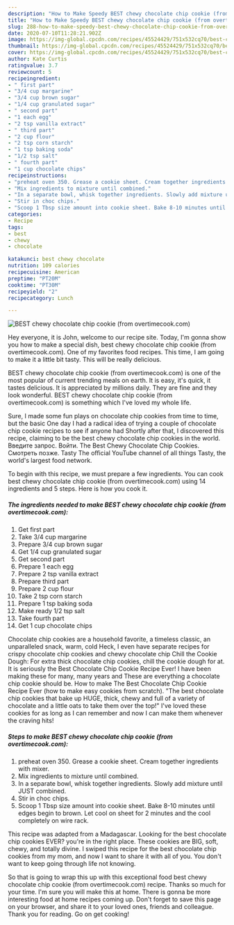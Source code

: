 ```yaml
---
description: "How to Make Speedy BEST chewy chocolate chip cookie (from overtimecook.com)"
title: "How to Make Speedy BEST chewy chocolate chip cookie (from overtimecook.com)"
slug: 288-how-to-make-speedy-best-chewy-chocolate-chip-cookie-from-overtimecookcom
date: 2020-07-10T11:28:21.902Z
image: https://img-global.cpcdn.com/recipes/45524429/751x532cq70/best-chewy-chocolate-chip-cookie-from-overtimecookcom-recipe-main-photo.jpg
thumbnail: https://img-global.cpcdn.com/recipes/45524429/751x532cq70/best-chewy-chocolate-chip-cookie-from-overtimecookcom-recipe-main-photo.jpg
cover: https://img-global.cpcdn.com/recipes/45524429/751x532cq70/best-chewy-chocolate-chip-cookie-from-overtimecookcom-recipe-main-photo.jpg
author: Kate Curtis
ratingvalue: 3.7
reviewcount: 5
recipeingredient:
- " first part"
- "3/4 cup margarine"
- "3/4 cup brown sugar"
- "1/4 cup granulated sugar"
- " second part"
- "1 each egg"
- "2 tsp vanilla extract"
- " third part"
- "2 cup flour"
- "2 tsp corn starch"
- "1 tsp baking soda"
- "1/2 tsp salt"
- " fourth part"
- "1 cup chocolate chips"
recipeinstructions:
- "preheat oven 350. Grease a cookie sheet. Cream together ingredients with mixer."
- "Mix ingredients to mixture until combined."
- "In a separate bowl, whisk together ingredients. Slowly add mixture until JUST combined."
- "Stir in choc chips."
- "Scoop 1 Tbsp size amount into cookie sheet. Bake 8-10 minutes until edges begin to brown. Let cool on sheet for 2 minutes and the cool completely on wire rack."
categories:
- Recipe
tags:
- best
- chewy
- chocolate

katakunci: best chewy chocolate 
nutrition: 109 calories
recipecuisine: American
preptime: "PT20M"
cooktime: "PT30M"
recipeyield: "2"
recipecategory: Lunch

---
```



![BEST chewy chocolate chip cookie (from overtimecook.com)](https://img-global.cpcdn.com/recipes/45524429/751x532cq70/best-chewy-chocolate-chip-cookie-from-overtimecookcom-recipe-main-photo.jpg)

Hey everyone, it is John, welcome to our recipe site. Today, I'm gonna show you how to make a special dish, best chewy chocolate chip cookie (from overtimecook.com). One of my favorites food recipes. This time, I am going to make it a little bit tasty. This will be really delicious.

BEST chewy chocolate chip cookie (from overtimecook.com) is one of the most popular of current trending meals on earth. It is easy, it's quick, it tastes delicious. It is appreciated by millions daily. They are fine and they look wonderful. BEST chewy chocolate chip cookie (from overtimecook.com) is something which I've loved my whole life.

Sure, I made some fun plays on chocolate chip cookies from time to time, but the basic One day I had a radical idea of trying a couple of chocolate chip cookie recipes to see if anyone had Shortly after that, I discovered this recipe, claiming to be the best chewy chocolate chip cookies in the world. Введите запрос. Войти. The Best Chewy Chocolate Chip Cookies. Смотреть позже. Tasty The official YouTube channel of all things Tasty, the world&#39;s largest food network.


To begin with this recipe, we must prepare a few ingredients. You can cook best chewy chocolate chip cookie (from overtimecook.com) using 14 ingredients and 5 steps. Here is how you cook it.

<!--inarticleads1-->

##### The ingredients needed to make BEST chewy chocolate chip cookie (from overtimecook.com):

1. Get  first part
1. Take 3/4 cup margarine
1. Prepare 3/4 cup brown sugar
1. Get 1/4 cup granulated sugar
1. Get  second part
1. Prepare 1 each egg
1. Prepare 2 tsp vanilla extract
1. Prepare  third part
1. Prepare 2 cup flour
1. Take 2 tsp corn starch
1. Prepare 1 tsp baking soda
1. Make ready 1/2 tsp salt
1. Take  fourth part
1. Get 1 cup chocolate chips


Chocolate chip cookies are a household favorite, a timeless classic, an unparalleled snack, warm, cold Heck, I even have separate recipes for crispy chocolate chip cookies and chewy chocolate chip Chill the Cookie Dough: For extra thick chocolate chip cookies, chill the cookie dough for at. It is seriously the Best Chocolate Chip Cookie Recipe Ever! I have been making these for many, many years and These are everything a chocolate chip cookie should be. How to make The Best Chocolate Chip Cookie Recipe Ever (how to make easy cookies from scratch). &#34;The best chocolate chip cookies that bake up HUGE, thick, chewy and full of a variety of chocolate and a little oats to take them over the top!&#34; I&#39;ve loved these cookies for as long as I can remember and now I can make them whenever the craving hits! 

<!--inarticleads2-->

##### Steps to make BEST chewy chocolate chip cookie (from overtimecook.com):

1. preheat oven 350. Grease a cookie sheet. Cream together ingredients with mixer.
1. Mix ingredients to mixture until combined.
1. In a separate bowl, whisk together ingredients. Slowly add mixture until JUST combined.
1. Stir in choc chips.
1. Scoop 1 Tbsp size amount into cookie sheet. Bake 8-10 minutes until edges begin to brown. Let cool on sheet for 2 minutes and the cool completely on wire rack.


This recipe was adapted from a Madagascar. Looking for the best chocolate chip cookies EVER? you&#39;re in the right place. These cookies are BIG, soft, chewy, and totally divine. I swiped this recipe for the best chocolate chip cookies from my mom, and now I want to share it with all of you. You don&#39;t want to keep going through life not knowing. 

So that is going to wrap this up with this exceptional food best chewy chocolate chip cookie (from overtimecook.com) recipe. Thanks so much for your time. I'm sure you will make this at home. There is gonna be more interesting food at home recipes coming up. Don't forget to save this page on your browser, and share it to your loved ones, friends and colleague. Thank you for reading. Go on get cooking!
